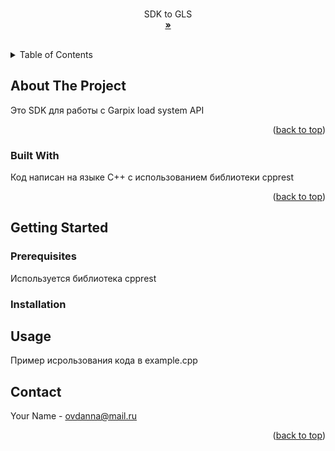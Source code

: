 <!-- Improved compatibility of back to top link: See: https://github.com/othneildrew/Best-README-Template/pull/73 -->
<a name="readme-top"></a>


<!-- PROJECT SHIELDS -->
<!--
*** I'm using markdown "reference style" links for readability.
*** Reference links are enclosed in brackets [ ] instead of parentheses ( ).
*** See the bottom of this document for the declaration of the reference variables
*** for contributors-url, forks-url, etc. This is an optional, concise syntax you may use.
*** https://www.markdownguide.org/basic-syntax/#reference-style-links
-->

  <h3 align="center"></h3>

  <p align="center">
    SDK to GLS
    <br />
    <a href="https://github.com/othneildrew/Best-README-Template"><strong> »</strong></a>
    <br />
    <br />
    <a href="https://github.com/othneildrew/Best-README-Template"></a>
  </p>
</div>



<!-- TABLE OF CONTENTS -->
<details>
  <summary>Table of Contents</summary>
  <ol>
    <li>
      <a href="#about-the-project">About The Project</a>
      <ul>
        <li><a href="#built-with">Built With</a></li>
      </ul>
    </li>
    <li>
      <a href="#getting-started">Getting Started</a>
      <ul>
        <li><a href="#prerequisites">Prerequisites</a></li>
        <li><a href="#installation">Installation</a></li>
      </ul>
    
</details>



<!-- ABOUT THE PROJECT -->
## About The Project

Это SDK для работы с Garpix load system API
<p align="right">(<a href="#readme-top">back to top</a>)</p>



### Built With

Код написан на языке C++ с использованием библиотеки cpprest 

<p align="right">(<a href="#readme-top">back to top</a>)</p>


<!-- GETTING STARTED -->
## Getting Started


### Prerequisites

Используется библиотека cpprest

### Installation





<!-- USAGE EXAMPLES -->
## Usage

Пример исрользования кода в example.cpp






<!-- CONTACT -->
## Contact

Your Name - ovdanna@mail.ru



<p align="right">(<a href="#readme-top">back to top</a>)</p>





<!-- MARKDOWN LINKS & IMAGES -->
<!-- https://www.markdownguide.org/basic-syntax/#reference-style-links -->
[Next.js]: https://img.shields.io/badge/next.js-000000?style=for-the-badge&logo=nextdotjs&logoColor=white
[Next-url]: https://nextjs.org/

